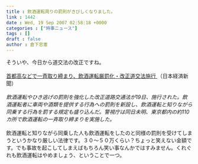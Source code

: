 ```yaml
---
title : 飲酒運転周りの罰則がきびしくなりました。
link : 1442
date : Wed, 19 Sep 2007 02:58:18 +0000
categories : ["時事ニュース"]
tags : []
draft : false
author : 倉下忠憲
---
```


そういや、今日から道交法の改正ですね。<BR><BR><A HREF="http://www.nikkei.co.jp/news/main/20070919AT1G1900G19092007.html" TARGET="_blank">首都高などで一斉取り締まり、飲酒運転厳罰化・改正道交法施行 </A>（日本経済新聞）<BR><BR><I>飲酒運転やひき逃げの罰則を強化した改正道路交通法が19日、施行された。飲酒運転者に車両や酒類を提供する行為への罰則を新設し、飲酒運転と知りながら同乗する行為を罰する規定も盛り込んだ。警視庁は同日未明、東京都内の約110カ所で飲酒運転の一斉取り締まりを実施した。 </I><BR><BR>飲酒運転と知りながら同乗した人も飲酒運転をしたのと同様の罰則を受けてしまうというかなり厳しい法律です。３０～５０万くらい？ちょっと笑えない金額です。でも事故を起こしてしまえばもちろん笑い事なんかではすみません。くれぐれも飲酒運転はやめましょう、ということで一つ。<br><br>
